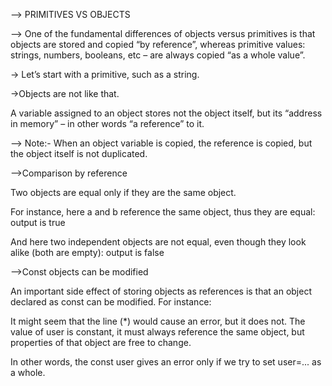--> PRIMITIVES VS OBJECTS


--> One of the fundamental differences of objects versus primitives is that objects are stored and copied “by reference”, whereas primitive values: strings, numbers, booleans, etc – are always copied “as a whole value”.

-> Let’s start with a primitive, such as a string.
<script>
    let message = "Hello!";
    let phrase = message;
</script>

->Objects are not like that.

A variable assigned to an object stores not the object itself, but its “address in memory” – in other words “a reference” to it.
<script>
    let user = {
        name: "John"
    };
</script>

--> Note:- When an object variable is copied, the reference is copied, but the object itself is not duplicated.
<script>
let user = { name: 'John' };

let admin = user; // copy the reference

admin.name = 'Pete'; // changed by the "admin" reference

alert(user.name); // 'Pete', changes are seen from the "user" reference
</script>


-->Comparison by reference

Two objects are equal only if they are the same object.
<script>
let a = {};
let b = a; // copy the reference

alert( a == b ); // true, both variables reference the same object
alert( a === b ); // true
</script>
For instance, here a and b reference the same object, thus they are equal: output is true

<script>
let a = {};
let b = {}; // two independent objects

alert( a == b ); // false
</script>
And here two independent objects are not equal, even though they look alike (both are empty): output is false


-->Const objects can be modified

An important side effect of storing objects as references is that an object declared as const can be modified.
For instance:
<script>
const user = {
  name: "John"
};

user.name = "Pete"; // (*)

alert(user.name); // Pete
</script>
It might seem that the line (*) would cause an error, but it does not. The value of user is constant, it must always reference the same object, but properties of that object are free to change.

In other words, the const user gives an error only if we try to set user=... as a whole.